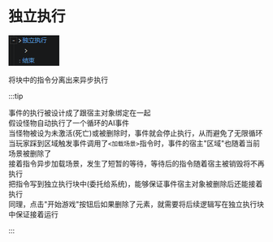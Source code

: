 # 独立执行

![](img/independent-1.png)

将块中的指令分离出来异步执行

:::tip

事件的执行被设计成了跟宿主对象绑定在一起  
假设怪物自动执行了一个循环的AI事件  
当怪物被设为未激活(死亡)或被删除时，事件就会停止执行，从而避免了无限循环  
当玩家踩到区域触发事件调用了`<加载场景>`指令时，事件的宿主"区域"也随着当前场景被删除了  
接着指令异步加载场景，发生了短暂的等待，等待后的指令随着宿主被销毁将不再执行  
把指令写到独立执行块中(委托给系统)，能够保证事件宿主对象被删除后还能接着执行  
同理，点击"开始游戏"按钮后如果删除了元素，就需要将后续逻辑写在独立执行块中保证接着运行

:::